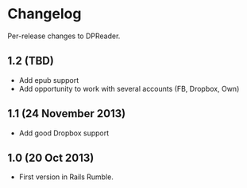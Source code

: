 Changelog
=========

Per-release changes to DPReader.

1.2 (TBD)
-------------------

* Add epub support
* Add opportunity to work with several accounts (FB, Dropbox, Own)


1.1 (24 November 2013)
-------------------

* Add good Dropbox support


1.0 (20 Oct 2013)
-------------------

* First version in Rails Rumble.

